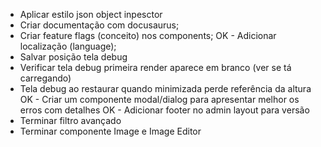 - Aplicar estilo json object inpesctor
- Criar documentação com docusaurus;
- Criar feature flags (conceito) nos components;
OK - Adicionar localização (language);
- Salvar posição tela debug
- Verificar tela debug primeira render aparece em branco (ver se tá carregando)
- Tela debug ao restaurar quando minimizada perde referência da altura
OK - Criar um componente modal/dialog para apresentar melhor os erros com detalhes
OK - Adicionar footer no admin layout para versão
- Terminar filtro avançado
- Terminar componente Image e Image Editor
